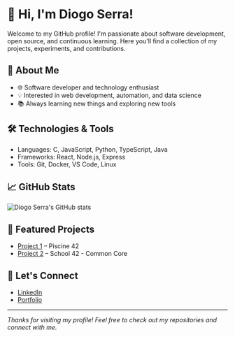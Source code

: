 # 👋 Hi, I'm Diogo Serra!

Welcome to my GitHub profile! I'm passionate about software development, open source, and continuous learning. Here you'll find a collection of my projects, experiments, and contributions.

## 🚀 About Me

- 🌐 Software developer and technology enthusiast
- 💡 Interested in web development, automation, and data science
- 📚 Always learning new things and exploring new tools

## 🛠️ Technologies & Tools

- Languages: C, JavaScript, Python, TypeScript, Java
- Frameworks: React, Node.js, Express
- Tools: Git, Docker, VS Code, Linux

## 📈 GitHub Stats

![Diogo Serra's GitHub stats](https://github-readme-stats.vercel.app/api?username=Diogo-Serra&show_icons=true&theme=radical)

## 📂 Featured Projects

- [Project 1](https://github.com/Diogo-Serra/42_Piscine) – Piscine 42
- [Project 2](https://github.com/Diogo-Serra/42_School) – School 42 - Common Core

## 🤝 Let's Connect

- [LinkedIn](https://www.linkedin.com/in/diogoserra90/)
- [Portfolio](https://github.com/Diogo-Serra?tab=repositories)

---

_Thanks for visiting my profile! Feel free to check out my repositories and connect with me._
